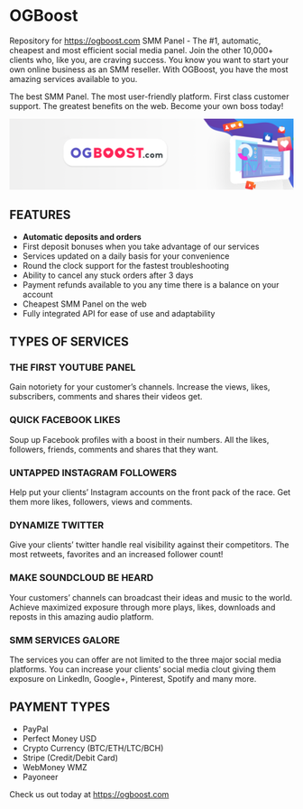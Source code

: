 # OGBoost
Repository for https://ogboost.com SMM Panel - The #1, automatic, cheapest and most efficient social media panel.
Join the other 10,000+ clients who, like you, are craving success. You know you want to start your own online business as an SMM reseller. With OGBoost, you have the most amazing services available to you.

The best SMM Panel. The most user-friendly platform. First class customer support. The greatest benefits on the web. Become your own boss today!

![Banner](images/colorful_banner.png)

## **FEATURES**
- **Automatic deposits and orders**
- First deposit bonuses when you take advantage of our services
- Services updated on a daily basis for your convenience
- Round the clock support for the fastest troubleshooting
- Ability to cancel any stuck orders after 3 days
- Payment refunds available to you any time there is a balance on your account
- Cheapest SMM Panel on the web
- Fully integrated API for ease of use and adaptability


## **TYPES OF SERVICES**
### **THE FIRST YOUTUBE PANEL**
Gain notoriety for your customer’s channels. Increase the views, likes, subscribers, comments and shares their videos get.

### **QUICK FACEBOOK LIKES**
Soup up Facebook profiles with a boost in their numbers. All the likes, followers, friends, comments and shares that they want.

### **UNTAPPED INSTAGRAM FOLLOWERS**
Help put your clients’ Instagram accounts on the front pack of the race. Get them more likes, followers, views and comments.

### **DYNAMIZE TWITTER**
Give your clients’ twitter handle real visibility against their competitors. The most retweets, favorites and an increased follower count!

### **MAKE SOUNDCLOUD BE HEARD**
Your customers’ channels can broadcast their ideas and music to the world. Achieve maximized exposure through more plays, likes, downloads and reposts in this amazing audio platform.

### **SMM SERVICES GALORE**
The services you can offer are not limited to the three major social media platforms. You can increase your clients’ social media clout giving them exposure on LinkedIn, Google+, Pinterest, Spotify and many more.


## **PAYMENT TYPES**
- PayPal
- Perfect Money USD
- Crypto Currency (BTC/ETH/LTC/BCH)
- Stripe (Credit/Debit Card)
- WebMoney WMZ
- Payoneer

Check us out today at https://ogboost.com
